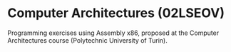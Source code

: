 # Computer Architectures (02LSEOV)
Programming exercises using Assembly x86, proposed at the Computer Architectures course (Polytechnic University of Turin).
